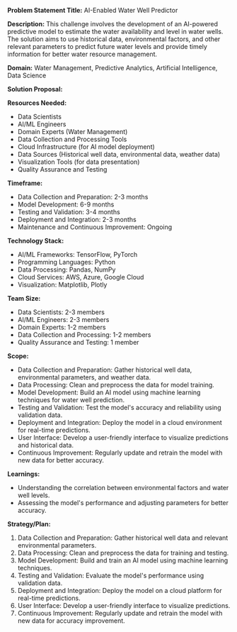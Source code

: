 **Problem Statement Title:** AI-Enabled Water Well Predictor

**Description:** This challenge involves the development of an AI-powered predictive model to estimate the water availability and level in water wells. The solution aims to use historical data, environmental factors, and other relevant parameters to predict future water levels and provide timely information for better water resource management.

**Domain:** Water Management, Predictive Analytics, Artificial Intelligence, Data Science

**Solution Proposal:**

**Resources Needed:**
- Data Scientists
- AI/ML Engineers
- Domain Experts (Water Management)
- Data Collection and Processing Tools
- Cloud Infrastructure (for AI model deployment)
- Data Sources (Historical well data, environmental data, weather data)
- Visualization Tools (for data presentation)
- Quality Assurance and Testing

**Timeframe:**
- Data Collection and Preparation: 2-3 months
- Model Development: 6-9 months
- Testing and Validation: 3-4 months
- Deployment and Integration: 2-3 months
- Maintenance and Continuous Improvement: Ongoing

**Technology Stack:**
- AI/ML Frameworks: TensorFlow, PyTorch
- Programming Languages: Python
- Data Processing: Pandas, NumPy
- Cloud Services: AWS, Azure, Google Cloud
- Visualization: Matplotlib, Plotly

**Team Size:**
- Data Scientists: 2-3 members
- AI/ML Engineers: 2-3 members
- Domain Experts: 1-2 members
- Data Collection and Processing: 1-2 members
- Quality Assurance and Testing: 1 member

**Scope:**
- Data Collection and Preparation: Gather historical well data, environmental parameters, and weather data.
- Data Processing: Clean and preprocess the data for model training.
- Model Development: Build an AI model using machine learning techniques for water well prediction.
- Testing and Validation: Test the model's accuracy and reliability using validation data.
- Deployment and Integration: Deploy the model in a cloud environment for real-time predictions.
- User Interface: Develop a user-friendly interface to visualize predictions and historical data.
- Continuous Improvement: Regularly update and retrain the model with new data for better accuracy.

**Learnings:**
- Understanding the correlation between environmental factors and water well levels.
- Assessing the model's performance and adjusting parameters for better accuracy.

**Strategy/Plan:**
1. Data Collection and Preparation: Gather historical well data and relevant environmental parameters.
2. Data Processing: Clean and preprocess the data for training and testing.
3. Model Development: Build and train an AI model using machine learning techniques.
4. Testing and Validation: Evaluate the model's performance using validation data.
5. Deployment and Integration: Deploy the model on a cloud platform for real-time predictions.
6. User Interface: Develop a user-friendly interface to visualize predictions.
7. Continuous Improvement: Regularly update and retrain the model with new data for accuracy improvement.